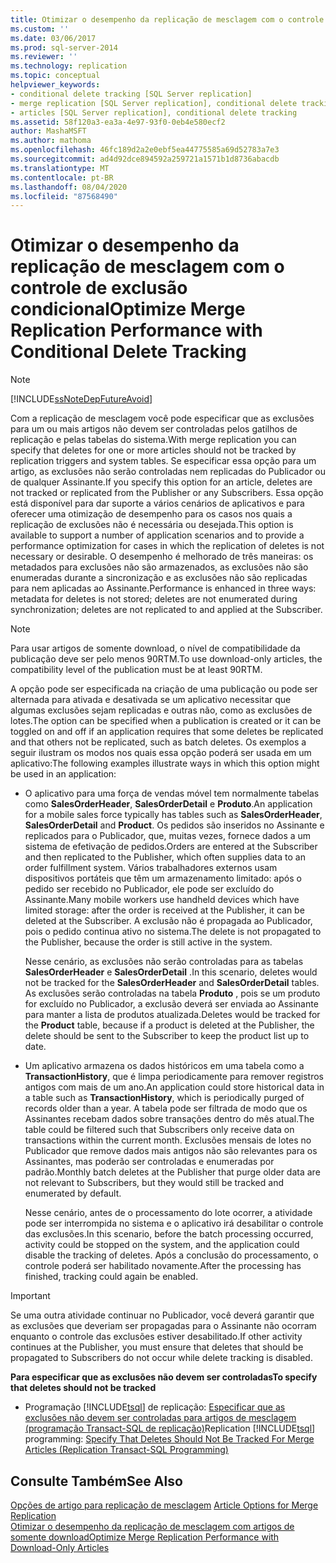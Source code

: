 ```yaml
---
title: Otimizar o desempenho da replicação de mesclagem com o controle de exclusão condicional | Microsoft Docs
ms.custom: ''
ms.date: 03/06/2017
ms.prod: sql-server-2014
ms.reviewer: ''
ms.technology: replication
ms.topic: conceptual
helpviewer_keywords:
- conditional delete tracking [SQL Server replication]
- merge replication [SQL Server replication], conditional delete tracking
- articles [SQL Server replication], conditional delete tracking
ms.assetid: 58f120a3-ea3a-4e97-93f0-0eb4e580ecf2
author: MashaMSFT
ms.author: mathoma
ms.openlocfilehash: 46fc189d2a2e0ebf5ea44775585a69d52783a7e3
ms.sourcegitcommit: ad4d92dce894592a259721a1571b1d8736abacdb
ms.translationtype: MT
ms.contentlocale: pt-BR
ms.lasthandoff: 08/04/2020
ms.locfileid: "87568490"
---
```

# <a name="optimize-merge-replication-performance-with-conditional-delete-tracking"></a><span data-ttu-id="76a17-102">Otimizar o desempenho da replicação de mesclagem com o controle de exclusão condicional</span><span class="sxs-lookup"><span data-stu-id="76a17-102">Optimize Merge Replication Performance with Conditional Delete Tracking</span></span>
    
> [!NOTE]  
>  [!INCLUDE[ssNoteDepFutureAvoid](../../../includes/ssnotedepfutureavoid-md.md)]  
  
 <span data-ttu-id="76a17-103">Com a replicação de mesclagem você pode especificar que as exclusões para um ou mais artigos não devem ser controladas pelos gatilhos de replicação e pelas tabelas do sistema.</span><span class="sxs-lookup"><span data-stu-id="76a17-103">With merge replication you can specify that deletes for one or more articles should not be tracked by replication triggers and system tables.</span></span> <span data-ttu-id="76a17-104">Se especificar essa opção para um artigo, as exclusões não serão controladas nem replicadas do Publicador ou de qualquer Assinante.</span><span class="sxs-lookup"><span data-stu-id="76a17-104">If you specify this option for an article, deletes are not tracked or replicated from the Publisher or any Subscribers.</span></span> <span data-ttu-id="76a17-105">Essa opção está disponível para dar suporte a vários cenários de aplicativos e para oferecer uma otimização de desempenho para os casos nos quais a replicação de exclusões não é necessária ou desejada.</span><span class="sxs-lookup"><span data-stu-id="76a17-105">This option is available to support a number of application scenarios and to provide a performance optimization for cases in which the replication of deletes is not necessary or desirable.</span></span> <span data-ttu-id="76a17-106">O desempenho é melhorado de três maneiras: os metadados para exclusões não são armazenados, as exclusões não são enumeradas durante a sincronização e as exclusões não são replicadas para nem aplicadas ao Assinante.</span><span class="sxs-lookup"><span data-stu-id="76a17-106">Performance is enhanced in three ways: metadata for deletes is not stored; deletes are not enumerated during synchronization; deletes are not replicated to and applied at the Subscriber.</span></span>  
  
> [!NOTE]  
>  <span data-ttu-id="76a17-107">Para usar artigos de somente download, o nível de compatibilidade da publicação deve ser pelo menos 90RTM.</span><span class="sxs-lookup"><span data-stu-id="76a17-107">To use download-only articles, the compatibility level of the publication must be at least 90RTM.</span></span>  
  
 <span data-ttu-id="76a17-108">A opção pode ser especificada na criação de uma publicação ou pode ser alternada para ativada e desativada se um aplicativo necessitar que algumas exclusões sejam replicadas e outras não, como as exclusões de lotes.</span><span class="sxs-lookup"><span data-stu-id="76a17-108">The option can be specified when a publication is created or it can be toggled on and off if an application requires that some deletes be replicated and that others not be replicated, such as batch deletes.</span></span> <span data-ttu-id="76a17-109">Os exemplos a seguir ilustram os modos nos quais essa opção poderá ser usada em um aplicativo:</span><span class="sxs-lookup"><span data-stu-id="76a17-109">The following examples illustrate ways in which this option might be used in an application:</span></span>  
  
-   <span data-ttu-id="76a17-110">O aplicativo para uma força de vendas móvel tem normalmente tabelas como **SalesOrderHeader**, **SalesOrderDetail** e **Produto**.</span><span class="sxs-lookup"><span data-stu-id="76a17-110">An application for a mobile sales force typically has tables such as **SalesOrderHeader**, **SalesOrderDetail** and **Product**.</span></span> <span data-ttu-id="76a17-111">Os pedidos são inseridos no Assinante e replicados para o Publicador, que, muitas vezes, fornece dados a um sistema de efetivação de pedidos.</span><span class="sxs-lookup"><span data-stu-id="76a17-111">Orders are entered at the Subscriber and then replicated to the Publisher, which often supplies data to an order fulfillment system.</span></span> <span data-ttu-id="76a17-112">Vários trabalhadores externos usam dispositivos portáteis que têm um armazenamento limitado: após o pedido ser recebido no Publicador, ele pode ser excluído do Assinante.</span><span class="sxs-lookup"><span data-stu-id="76a17-112">Many mobile workers use handheld devices which have limited storage: after the order is received at the Publisher, it can be deleted at the Subscriber.</span></span> <span data-ttu-id="76a17-113">A exclusão não é propagada ao Publicador, pois o pedido continua ativo no sistema.</span><span class="sxs-lookup"><span data-stu-id="76a17-113">The delete is not propagated to the Publisher, because the order is still active in the system.</span></span>  
  
     <span data-ttu-id="76a17-114">Nesse cenário, as exclusões não serão controladas para as tabelas **SalesOrderHeader** e **SalesOrderDetail** .</span><span class="sxs-lookup"><span data-stu-id="76a17-114">In this scenario, deletes would not be tracked for the **SalesOrderHeader** and **SalesOrderDetail** tables.</span></span> <span data-ttu-id="76a17-115">As exclusões serão controladas na tabela **Produto** , pois se um produto for excluído no Publicador, a exclusão deverá ser enviada ao Assinante para manter a lista de produtos atualizada.</span><span class="sxs-lookup"><span data-stu-id="76a17-115">Deletes would be tracked for the **Product** table, because if a product is deleted at the Publisher, the delete should be sent to the Subscriber to keep the product list up to date.</span></span>  
  
-   <span data-ttu-id="76a17-116">Um aplicativo armazena os dados históricos em uma tabela como a **TransactionHistory**, que é limpa periodicamente para remover registros antigos com mais de um ano.</span><span class="sxs-lookup"><span data-stu-id="76a17-116">An application could store historical data in a table such as **TransactionHistory**, which is periodically purged of records older than a year.</span></span> <span data-ttu-id="76a17-117">A tabela pode ser filtrada de modo que os Assinantes recebam dados sobre transações dentro do mês atual.</span><span class="sxs-lookup"><span data-stu-id="76a17-117">The table could be filtered such that Subscribers only receive data on transactions within the current month.</span></span> <span data-ttu-id="76a17-118">Exclusões mensais de lotes no Publicador que remove dados mais antigos não são relevantes para os Assinantes, mas poderão ser controladas e enumeradas por padrão.</span><span class="sxs-lookup"><span data-stu-id="76a17-118">Monthly batch deletes at the Publisher that purge older data are not relevant to Subscribers, but they would still be tracked and enumerated by default.</span></span>  
  
     <span data-ttu-id="76a17-119">Nesse cenário, antes de o processamento do lote ocorrer, a atividade pode ser interrompida no sistema e o aplicativo irá desabilitar o controle das exclusões.</span><span class="sxs-lookup"><span data-stu-id="76a17-119">In this scenario, before the batch processing occurred, activity could be stopped on the system, and the application could disable the tracking of deletes.</span></span> <span data-ttu-id="76a17-120">Após a conclusão do processamento, o controle poderá ser habilitado novamente.</span><span class="sxs-lookup"><span data-stu-id="76a17-120">After the processing has finished, tracking could again be enabled.</span></span>  
  
> [!IMPORTANT]  
>  <span data-ttu-id="76a17-121">Se uma outra atividade continuar no Publicador, você deverá garantir que as exclusões que deveriam ser propagadas para o Assinante não ocorram enquanto o controle das exclusões estiver desabilitado.</span><span class="sxs-lookup"><span data-stu-id="76a17-121">If other activity continues at the Publisher, you must ensure that deletes that should be propagated to Subscribers do not occur while delete tracking is disabled.</span></span>  
  
 <span data-ttu-id="76a17-122">**Para especificar que as exclusões não devem ser controladas**</span><span class="sxs-lookup"><span data-stu-id="76a17-122">**To specify that deletes should not be tracked**</span></span>  
  
-   <span data-ttu-id="76a17-123">Programação [!INCLUDE[tsql](../../../includes/tsql-md.md)] de replicação: [Especificar que as exclusões não devem ser controladas para artigos de mesclagem &#40;programação Transact-SQL de replicação&#41;](..//publish/specify-merge-replication-properties.md#tracking-deletes)</span><span class="sxs-lookup"><span data-stu-id="76a17-123">Replication [!INCLUDE[tsql](../../../includes/tsql-md.md)] programming: [Specify That Deletes Should Not Be Tracked For Merge Articles &#40;Replication Transact-SQL Programming&#41;](..//publish/specify-merge-replication-properties.md#tracking-deletes)</span></span>  
  
## <a name="see-also"></a><span data-ttu-id="76a17-124">Consulte Também</span><span class="sxs-lookup"><span data-stu-id="76a17-124">See Also</span></span>  
 <span data-ttu-id="76a17-125">[Opções de artigo para replicação de mesclagem](article-options-for-merge-replication.md) </span><span class="sxs-lookup"><span data-stu-id="76a17-125">[Article Options for Merge Replication](article-options-for-merge-replication.md) </span></span>  
 [<span data-ttu-id="76a17-126">Otimizar o desempenho da replicação de mesclagem com artigos de somente download</span><span class="sxs-lookup"><span data-stu-id="76a17-126">Optimize Merge Replication Performance with Download-Only Articles</span></span>](optimize-merge-replication-performance-with-download-only-articles.md)  
  
  
